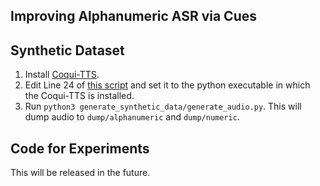 ## Improving Alphanumeric ASR via Cues

## Synthetic Dataset

1. Install [Coqui-TTS](https://github.com/coqui-ai/TTS).
2. Edit Line 24 of [this script](./generate_synthetic_data/generate_audio.py) and set it to the python executable in which the Coqui-TTS is installed.
3. Run `python3 generate_synthetic_data/generate_audio.py`. This will dump audio to `dump/alphanumeric` and `dump/numeric`.

## Code for Experiments

This will be released in the future.

